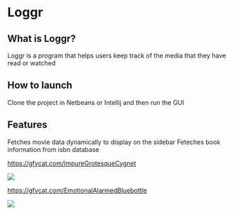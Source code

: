 # Loggr
What is Loggr?
------
Loggr is a program that helps users keep track of the media that they have read or watched

How to launch
------
Clone the project in Netbeans or Intellij and then run the GUI

Features
------
Fetches movie data dynamically to display on the sidebar
Feteches book information from isbn database

https://gfycat.com/ImpureGrotesqueCygnet

![](https://zippy.gfycat.com/ImpureGrotesqueCygnet.gif)

https://gfycat.com/EmotionalAlarmedBluebottle


![](https://zippy.gfycat.com/EmotionalAlarmedBluebottle.gif)
